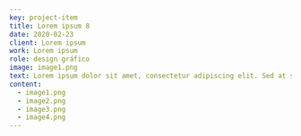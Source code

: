 ```yaml
---
key: project-item
title: Lorem ipsum 8
date: 2020-02-23
client: Lorem ipsum
work: Lorem ipsum
role: design gráfico
image: image1.png
text: Lorem ipsum dolor sit amet, consectetur adipiscing elit. Sed at semper mauris, ac gravida odio. Curabitur non malesuada arcu, et egestas risus. Orci varius natoque penatibus et magnis dis parturient montes, nascetur ridiculus mus. Nulla ipsum leo, molestie sit amet consectetur vel, convallis et urna. Maecenas a diam nec ex ornare efficitur. Integer tincidunt sem id eros blandit egestas. Maecenas pellentesque felis ac interdum placerat. Mauris fringilla non tellus nec commodo. Phasellus fermentum, felis sed laoreet efficitur, ipsum lorem laoreet tellus, nec feugiat nisl nisi id felis.
content:
  - image1.png
  - image2.png
  - image3.png
  - image4.png
---
```

